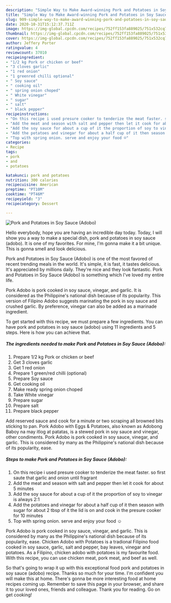 ```yaml
---
description: "Simple Way to Make Award-winning Pork and Potatoes in Soy Sauce (Adobo)"
title: "Simple Way to Make Award-winning Pork and Potatoes in Soy Sauce (Adobo)"
slug: 909-simple-way-to-make-award-winning-pork-and-potatoes-in-soy-sauce-adobo
date: 2020-10-31T15:12:37.711Z
image: https://img-global.cpcdn.com/recipes/752ff153fa889025/751x532cq70/pork-and-potatoes-in-soy-sauce-adobo-recipe-main-photo.jpg
thumbnail: https://img-global.cpcdn.com/recipes/752ff153fa889025/751x532cq70/pork-and-potatoes-in-soy-sauce-adobo-recipe-main-photo.jpg
cover: https://img-global.cpcdn.com/recipes/752ff153fa889025/751x532cq70/pork-and-potatoes-in-soy-sauce-adobo-recipe-main-photo.jpg
author: Jeffery Porter
ratingvalue: 4
reviewcount: 37010
recipeingredient:
- "1/2 kg Pork or chicken or beef"
- "3 cloves garlic"
- "1 red onion"
- "1 greenred chilli optional"
- " Soy sauce"
- " cooking oil"
- " spring onion choped"
- " White vinegar"
- " sugar"
- " salt"
- " black pepper"
recipeinstructions:
- "On this recipe i used presure cooker to tenderize the meat faster. so first saute that garlic and onion until fragrant"
- "Add the meat and season with salt and pepper then let it cook for about 5 minutes"
- "Add the soy sauce for about a cup of it the proportion of soy to vinegar is always 2:1"
- "Add the potatoes and vinegar for about a half cup of it then season with sugar for about 2 tbsp of it the lid is on and cook in the presure cooker for 10 minutes"
- "Top with spring onion. serve and enjoy your food ☺"
categories:
- Recipe
tags:
- pork
- and
- potatoes

katakunci: pork and potatoes 
nutrition: 300 calories
recipecuisine: American
preptime: "PT10M"
cooktime: "PT46M"
recipeyield: "3"
recipecategory: Dessert

---
```



![Pork and Potatoes in Soy Sauce (Adobo)](https://img-global.cpcdn.com/recipes/752ff153fa889025/751x532cq70/pork-and-potatoes-in-soy-sauce-adobo-recipe-main-photo.jpg)

Hello everybody, hope you are having an incredible day today. Today, I will show you a way to make a special dish, pork and potatoes in soy sauce (adobo). It is one of my favorites. For mine, I'm gonna make it a bit unique. This is gonna smell and look delicious.

Pork and Potatoes in Soy Sauce (Adobo) is one of the most favored of recent trending meals in the world. It's simple, it is fast, it tastes delicious. It's appreciated by millions daily. They're nice and they look fantastic. Pork and Potatoes in Soy Sauce (Adobo) is something which I've loved my entire life.

Pork Adobo is pork cooked in soy sauce, vinegar, and garlic. It is considered as the Philippine&#39;s national dish because of its popularity. This version of Filipino Adobo suggests marinating the pork in soy sauce and crushed garlic. By preference, vinegar can also be added as a marinade ingredient.


To get started with this recipe, we must prepare a few ingredients. You can have pork and potatoes in soy sauce (adobo) using 11 ingredients and 5 steps. Here is how you can achieve that.

<!--inarticleads1-->

##### The ingredients needed to make Pork and Potatoes in Soy Sauce (Adobo):

1. Prepare 1/2 kg Pork or chicken or beef
1. Get 3 cloves garlic
1. Get 1 red onion
1. Prepare 1 green/red chilli (optional)
1. Prepare  Soy sauce
1. Get  cooking oil
1. Make ready  spring onion choped
1. Take  White vinegar
1. Prepare  sugar
1. Prepare  salt
1. Prepare  black pepper


Add reserved sauce and cook for a minute or two scraping all browned bits sticking to pan. Pork Adobo with Eggs &amp; Potatoes, also known as Adobong Baboy na may itlog at patatas, is a stewed pork in soy sauce and vinegar, other condiments. Pork Adobo is pork cooked in soy sauce, vinegar, and garlic. This is considered by many as the Philippine&#39;s national dish because of its popularity, ease. 

<!--inarticleads2-->

##### Steps to make Pork and Potatoes in Soy Sauce (Adobo):

1. On this recipe i used presure cooker to tenderize the meat faster. so first saute that garlic and onion until fragrant
1. Add the meat and season with salt and pepper then let it cook for about 5 minutes
1. Add the soy sauce for about a cup of it the proportion of soy to vinegar is always 2:1
1. Add the potatoes and vinegar for about a half cup of it then season with sugar for about 2 tbsp of it the lid is on and cook in the presure cooker for 10 minutes
1. Top with spring onion. serve and enjoy your food ☺


Pork Adobo is pork cooked in soy sauce, vinegar, and garlic. This is considered by many as the Philippine&#39;s national dish because of its popularity, ease. Chicken Adobo with Potatoes is a tradional Filipino food cooked in soy sauce, garlic, salt and pepper, bay leaves, vinegar and potatoes. As a Filipino, chicken adobo with potatoes is my favourite food. With this recipe, you can use chicken meat, pork meat, and beef as well. 

So that's going to wrap it up with this exceptional food pork and potatoes in soy sauce (adobo) recipe. Thanks so much for your time. I'm confident you will make this at home. There's gonna be more interesting food at home recipes coming up. Remember to save this page in your browser, and share it to your loved ones, friends and colleague. Thank you for reading. Go on get cooking!
